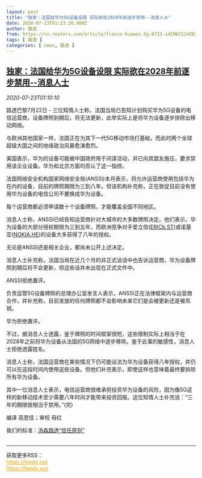 ```yaml
---
layout: post
title: "独家：法国给华为5G设备设限 实际欲在2028年前逐步禁用--消息人士"
date: 2020-07-23T01:23:20.000Z
author: 路透
from: https://cn.reuters.com/article/france-huawei-5g-0723-idCNKCS24O034
tags: [ 路透 ]
categories: [ news, 路透 ]
---
```

<!--1595467400000-->
[独家：法国给华为5G设备设限 实际欲在2028年前逐步禁用--消息人士](https://cn.reuters.com/article/france-huawei-5g-0723-idCNKCS24O034)
------

<div>
<div><i>2020-07-23T01:10:10</i></div><div class="StandardArticleBody_body"><p>路透巴黎7月22日 - 三位知情人士称，法国当局已告知计划购买华为5G设备的电信运营商，设备牌照到期后，将无法更新，此举实际上是将华为设备逐步排除出移动网络。 </p><p>与欧洲其他国家一样，法国正在为其下一代5G移动市场打基础，而此时两个全球超级大国之间的地缘政治风暴愈演愈烈。 </p><p>美国表示，华为的设备可能被中国政府用于间谍活动，并已向其盟友施压，要求禁用该企业设备。华为和北京方面均否认了这一指控。 </p><p>法国网络安全机构国家网络安全局(ANSSI)本月表示，将允许运营商使用包括华为在内的设备，目前的牌照期限为三到八年。但该机构补充称，正在敦促目前没有使用华为设备的电信公司不要换成华为设备。 </p><p>每个运营商都必须申请数十个设备牌照，才能覆盖全国不同地区。 </p><p>消息人士称，ANSSI已经告知运营商针对大城市的大多数牌照决定。他们表示，华为设备的大部分授权期限为三到五年，而欧洲竞争对手爱立信(<span id="symbol_ERICb.ST_0"><a href="//www.reuters.com/companies/ERICb.ST">ERICb.ST</a></span>)或诺基亚(<span id="symbol_NOKIA.HE_1"><a href="//www.reuters.com/companies/NOKIA.HE">NOKIA.HE</a></span>)的设备大多获得了八年的授权。 </p><p>无论是ANSSI还是相关企业，都尚未公开上述决定。 </p><p>消息人士补充称，法国当局在近几个月的非正式谈话中也告诉运营商，华为设备牌照到期后将不会更新，但这些话并未出现在正式文件中。 </p><p>ANSSI拒绝置评。 </p><p>负责监管5G设备牌照的总理办公室发言人表示，ANSSI正在法律框架内与运营商合作，并补充称，目前发放的任何牌照都不会影响未来它们是会被更新还是被吊销。 </p><p>华为拒绝置评。 </p><p>不过，据消息人士透露，鉴于牌照的时间框架很短，这些限制实际上相当于在2028年之前将华为设备从法国的5G网络中逐步移除。鉴于此事的敏感性，消息人士拒绝透露姓名。 </p><p>消息人士称，法国运营商在某些情况下仍可能设法为华为设备获得八年授权，并仍可以在这段时间内使用这些设备。但他们补充表示，即使这样也意味着最终要拆除所有华为设备。 </p><p>其中一位消息人士表示，电信运营商很难承担投资华为设备的风险，因为像5G这样的新移动技术至少需要八年时间才能带来投资回报。这位知情人士补充说：“三年的期限就相当于禁用。”(完) </p><div class="Attribution_container"><div class="Attribution_attribution"><p class="Attribution_content">编译 高思佳；审校 母红 </p></div></div><div class="StandardArticleBody_trustBadgeContainer"><span class="StandardArticleBody_trustBadgeTitle">我们的标准：</span><span class="trustBadgeUrl"><a href="https://www.thomsonreuters.cn/content/dam/openweb/documents/pdf/china/brochures/about-us-1.pdf">汤森路透“信任原则”</a></span></div></div><br><hr><div>获取更多RSS：<br><a href="https://feedx.net" style="color:orange" target="_blank">https://feedx.net</a> <br><a href="https://feedx.xyz" style="color:orange" target="_blank">https://feedx.xyz</a><br></div>
</div>
